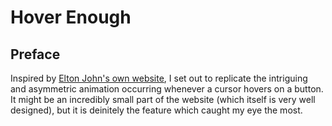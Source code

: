 # Hover Enough

## Preface

Inspired by [Elton John's own website](https://eltonjohn.com), I set out to replicate the intriguing and asymmetric animation occurring whenever a cursor hovers on a button. It might be an incredibly small part of the website (which itself is very well designed), but it is deinitely the feature which caught my eye the most.
